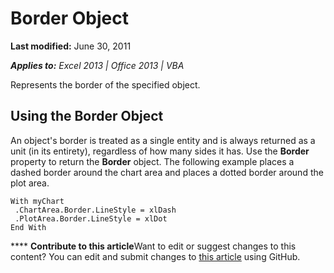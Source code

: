 
# Border Object

 **Last modified:** June 30, 2011

 _**Applies to:** Excel 2013 | Office 2013 | VBA_

Represents the border of the specified object.


## Using the Border Object

An object's border is treated as a single entity and is always returned as a unit (in its entirety), regardless of how many sides it has. Use the  **Border** property to return the **Border** object. The following example places a dashed border around the chart area and places a dotted border around the plot area.


```
With myChart 
 .ChartArea.Border.LineStyle = xlDash 
 .PlotArea.Border.LineStyle = xlDot 
End With
```


****   **Contribute to this article**Want to edit or suggest changes to this content? You can edit and submit changes to  [this article](https://github.com/jhershey00/VBA_Excel_Test/OpenXMLCon/articles/cb5ee6ef-f497-5113-85e4-a312871ad072.md) using GitHub.

